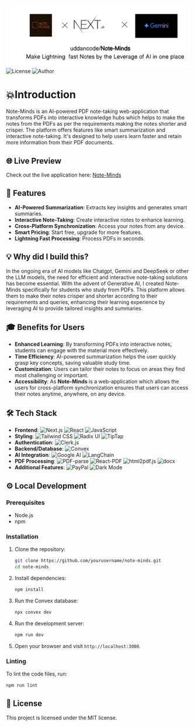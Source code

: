 ![Note-Minds Banner](public/Banner.png)
![License](https://img.shields.io/badge/license-MIT-orange)
![Author](https://img.shields.io/badge/Author-Uddancode-yellow)

# 💥Introduction

Note-Minds is an AI-powered PDF note-taking web-application that transforms PDFs into interactive knowledge hubs which helps to make the notes from the PDFs as per the requirements making the notes shorter and crisper. The platform offers features like smart summarization and interactive note-taking. It's designed to help users learn faster and retain more information from their PDF documents.


## 🌐 Live Preview

Check out the live application here: [Note-Minds](https://note-minds.vercel.app/)

## 🌟 Features

- **AI-Powered Summarization**: Extracts key insights and generates smart summaries.
- **Interactive Note-Taking**: Create interactive notes to enhance learning.
- **Cross-Platform Synchronization**: Access your notes from any device.
- **Smart Pricing**: Start free, upgrade for more features.
- **Lightning Fast Processing**: Process PDFs in seconds.

## 💡 Why did I build this?

In the ongoing era of AI models like Chatgpt, Gemini and DeepSeek or other the LLM models, the need for efficient and interactive note-taking solutions has become essential. With the advent of Generative AI, I created Note-Minds specifically for students who study from PDFs. This platform allows them to make their notes crisper and shorter according to their requirements and queries, enhancing their learning experience by leveraging AI to provide tailored insights and summaries.


## 🎓 Benefits for Users

- **Enhanced Learning**: By transforming PDFs into interactive notes, students can engage with the material more effectively.
- **Time Efficiency**: AI-powered summarization helps the user quickly grasp key concepts, saving valuable study time.
- **Customization**: Users can tailor their notes to focus on areas they find most challenging or important.
- **Accessibility**: As **Note-Minds** is a web-application which allows the users for cross-platform synchronization ensures that users can access their notes anytime, anywhere, on any device.



## 🛠️ Tech Stack

- **Frontend**: ![Next.js](https://img.shields.io/badge/Next.js-000000?style=flat&logo=nextdotjs&logoColor=white) ![React](https://img.shields.io/badge/React-20232A?style=flat&logo=react&logoColor=61DAFB) ![JavaScript](https://img.shields.io/badge/JavaScript-F7DF1E?style=flat&logo=javascript&logoColor=black)
- **Styling**: ![Tailwind CSS](https://img.shields.io/badge/Tailwind_CSS-38B2AC?style=flat&logo=tailwind-css&logoColor=white) ![Radix UI](https://img.shields.io/badge/Radix_UI-000000?style=flat&logo=radix-ui&logoColor=white) ![TipTap](https://img.shields.io/badge/TipTap-000000?style=flat&logo=tiptap&logoColor=white)
- **Authentication**: ![Clerk.js](https://img.shields.io/badge/Clerk.js-3B82F6?style=flat&logo=clerk&logoColor=white)
- **Backend/Database**: ![Convex](https://img.shields.io/badge/Convex-FF6F61?style=flat&logo=convex&logoColor=white)
- **AI Integration**: ![Google AI](https://img.shields.io/badge/Google_AI-4285F4?style=flat&logo=google&logoColor=white) ![LangChain](https://img.shields.io/badge/LangChain-000000?style=flat&logo=langchain&logoColor=white)
- **PDF Processing**: ![PDF-parse](https://img.shields.io/badge/PDF--parse-FF6F61?style=flat&logo=pdf&logoColor=white) ![React-PDF](https://img.shields.io/badge/React--PDF-20232A?style=flat&logo=react&logoColor=61DAFB) ![html2pdf.js](https://img.shields.io/badge/html2pdf.js-FF6F61?style=flat&logo=html5&logoColor=white) ![docx](https://img.shields.io/badge/docx-FF6F61?style=flat&logo=microsoft-word&logoColor=white)
- **Additional Features**: ![PayPal](https://img.shields.io/badge/PayPal-00457C?style=flat&logo=paypal&logoColor=white) ![Dark Mode](https://img.shields.io/badge/Dark_Mode-000000?style=flat&logo=darkreader&logoColor=white)

## ⚙️ Local Development

### Prerequisites

- Node.js
- npm

### Installation

1. Clone the repository:
   ```bash
   git clone https://github.com/yourusername/note-minds.git
   cd note-minds
   ```

2. Install dependencies:
   ```bash
   npm install
   ```

3. Run the Convex database:
   ```bash
   npx convex dev
   ```

4. Run the development server:
   ```bash
   npm run dev
   ```

5. Open your browser and visit `http://localhost:3000`.

### Linting

To lint the code files, run:
```bash
npm run lint
```

## 📜 License

This project is licensed under the MIT license.
